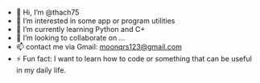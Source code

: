 - 👋 Hi, I’m @thach75
- 👀 I’m interested in some app or program utilities
- 🌱 I’m currently learning Python and C+
- 💞️ I’m looking to collaborate on ...
- 📫 contact me via Gmail: moonqrs123@gmail.com
- ⚡ Fun fact: I want to learn how to code or something that can be useful in my daily life.
<!---
thach75/thach75 is a ✨ special ✨ repository because its `README.md` (this file) appears on your GitHub profile.
You can click the Preview link to take a look at your changes.
--->
